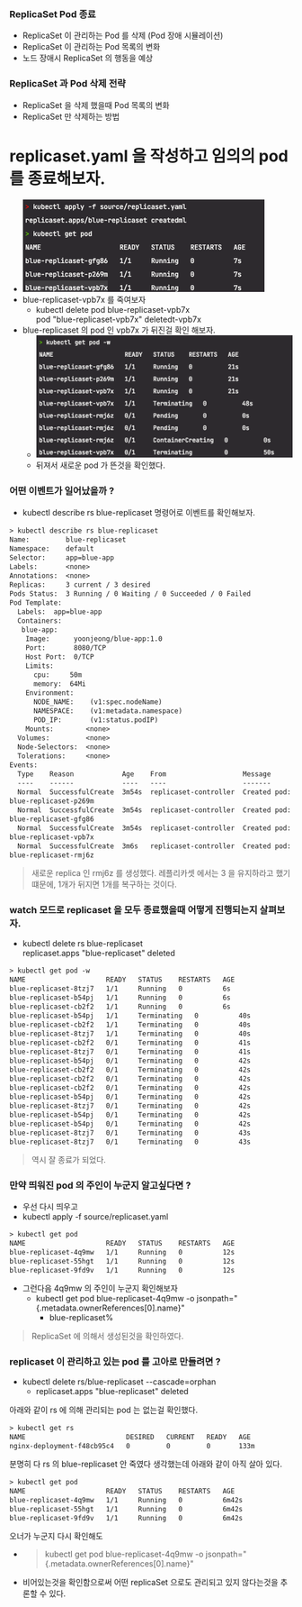 ### ReplicaSet Pod 종료
- ReplicaSet 이 관리하는 Pod 를 삭제 (Pod 장애 시뮬레이션)
- ReplicaSet 이 관리하는 Pod 목록의 변화
- 노드 장애시 ReplicaSet 의 행동을 예상

### ReplicaSet 과 Pod 삭제 전략
- ReplicaSet 을 삭제 했을때 Pod 목록의 변화
- ReplicaSet 만 삭제하는 방법

# replicaset.yaml 을 작성하고 임의의 pod 를 종료해보자.
- ![img.png](img.png)
- blue-replicaset-vpb7x 를 죽여보자
  - kubectl delete pod blue-replicaset-vpb7x <br/> pod "blue-replicaset-vpb7x" deletedt-vpb7x
- blue-replicaset 의 pod 인 vpb7x 가 뒤진걸 확인 해보자.
  - ![img_1.png](img_1.png)
  - 뒤져서 새로운 pod 가 뜬것을 확인했다.

### 어떤 이벤트가 일어났을까 ?
- kubectl describe rs blue-replicaset 명령어로 이벤트를 확인해보자.

```text
> kubectl describe rs blue-replicaset
Name:         blue-replicaset
Namespace:    default
Selector:     app=blue-app
Labels:       <none>
Annotations:  <none>
Replicas:     3 current / 3 desired
Pods Status:  3 Running / 0 Waiting / 0 Succeeded / 0 Failed
Pod Template:
  Labels:  app=blue-app
  Containers:
   blue-app:
    Image:      yoonjeong/blue-app:1.0
    Port:       8080/TCP
    Host Port:  0/TCP
    Limits:
      cpu:     50m
      memory:  64Mi
    Environment:
      NODE_NAME:    (v1:spec.nodeName)
      NAMESPACE:    (v1:metadata.namespace)
      POD_IP:       (v1:status.podIP)
    Mounts:        <none>
  Volumes:         <none>
  Node-Selectors:  <none>
  Tolerations:     <none>
Events:
  Type    Reason            Age    From                   Message
  ----    ------            ----   ----                   -------
  Normal  SuccessfulCreate  3m54s  replicaset-controller  Created pod: blue-replicaset-p269m
  Normal  SuccessfulCreate  3m54s  replicaset-controller  Created pod: blue-replicaset-gfg86
  Normal  SuccessfulCreate  3m54s  replicaset-controller  Created pod: blue-replicaset-vpb7x
  Normal  SuccessfulCreate  3m6s   replicaset-controller  Created pod: blue-replicaset-rmj6z
```

> 새로운 replica 인 rmj6z 를 생성했다. 레플리카셋 에서는 3 을 유지하라고 했기 떄문에, 1개가 뒤지면 1개를 복구하는 것이다.

### watch 모드로 replicaset 을 모두 종료했을때 어떻게 진행되는지 살펴보자.
- kubectl delete rs blue-replicaset <br/> replicaset.apps "blue-replicaset" deleted
```text
> kubectl get pod -w
NAME                    READY   STATUS    RESTARTS   AGE
blue-replicaset-8tzj7   1/1     Running   0          6s
blue-replicaset-b54pj   1/1     Running   0          6s
blue-replicaset-cb2f2   1/1     Running   0          6s
blue-replicaset-b54pj   1/1     Terminating   0          40s
blue-replicaset-cb2f2   1/1     Terminating   0          40s
blue-replicaset-8tzj7   1/1     Terminating   0          40s
blue-replicaset-cb2f2   0/1     Terminating   0          41s
blue-replicaset-8tzj7   0/1     Terminating   0          41s
blue-replicaset-b54pj   0/1     Terminating   0          42s
blue-replicaset-cb2f2   0/1     Terminating   0          42s
blue-replicaset-cb2f2   0/1     Terminating   0          42s
blue-replicaset-cb2f2   0/1     Terminating   0          42s
blue-replicaset-b54pj   0/1     Terminating   0          42s
blue-replicaset-8tzj7   0/1     Terminating   0          42s
blue-replicaset-b54pj   0/1     Terminating   0          42s
blue-replicaset-b54pj   0/1     Terminating   0          42s
blue-replicaset-8tzj7   0/1     Terminating   0          43s
blue-replicaset-8tzj7   0/1     Terminating   0          43s

```

> 역시 잘 종료가 되었다.

### 만약 띄워진 pod 의 주인이 누군지 알고싶다면 ?
- 우선 다시 띄우고
- kubectl apply -f source/replicaset.yaml
```text
> kubectl get pod
NAME                    READY   STATUS    RESTARTS   AGE
blue-replicaset-4q9mw   1/1     Running   0          12s
blue-replicaset-55hgt   1/1     Running   0          12s
blue-replicaset-9fd9v   1/1     Running   0          12s
```
- 그런다음 4q9mw 의 주인이 누군지 확인해보자
  - kubectl get pod blue-replicaset-4q9mw -o jsonpath="{.metadata.ownerReferences[0].name}"
    - blue-replicaset%

> ReplicaSet 에 의해서 생성된것을 확인하였다.

### replicaset 이 관리하고 있는 pod 를 고아로 만들려면 ? 
- kubectl delete rs/blue-replicaset --cascade=orphan
  - replicaset.apps "blue-replicaset" deleted

아래와 같이 rs 에 의해 관리되는 pod 는 없는걸 확인했다.
```text
> kubectl get rs
NAME                         DESIRED   CURRENT   READY   AGE
nginx-deployment-f48cb95c4   0         0         0       133m
```

분명히 다 rs 의 blue-replicaset 안 죽였다 생각했는데 아래와 같이 아직 살아 있다.
```text
> kubectl get pod
NAME                    READY   STATUS    RESTARTS   AGE
blue-replicaset-4q9mw   1/1     Running   0          6m42s
blue-replicaset-55hgt   1/1     Running   0          6m42s
blue-replicaset-9fd9v   1/1     Running   0          6m42s

```

오너가 누군지 다시 확인해도
- > kubectl get pod blue-replicaset-4q9mw -o jsonpath="{.metadata.ownerReferences[0].name}"
- 비어있는것을 확인함으로써 어떤 replicaSet 으로도 관리되고 있지 않다는것을 추론할 수 있다.

